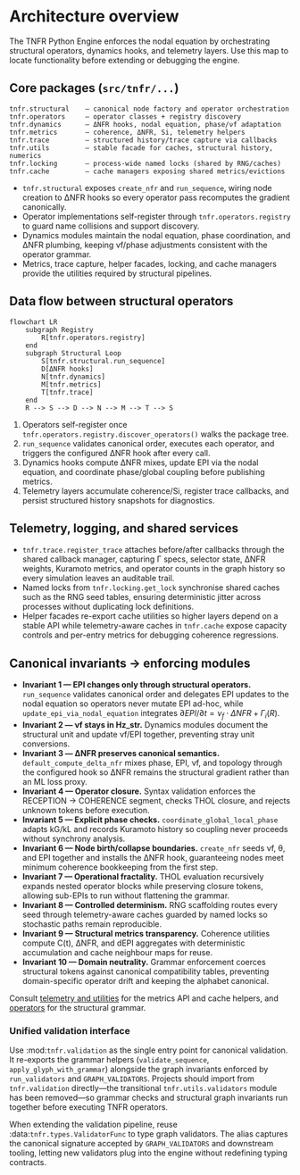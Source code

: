 # Architecture overview

The TNFR Python Engine enforces the nodal equation by orchestrating structural operators,
dynamics hooks, and telemetry layers. Use this map to locate functionality before extending
or debugging the engine.

## Core packages (`src/tnfr/...`)

```
tnfr.structural    — canonical node factory and operator orchestration
tnfr.operators     — operator classes + registry discovery
tnfr.dynamics      — ΔNFR hooks, nodal equation, phase/νf adaptation
tnfr.metrics       — coherence, ΔNFR, Si, telemetry helpers
tnfr.trace         — structured history/trace capture via callbacks
tnfr.utils         — stable facade for caches, structural history, numerics
tnfr.locking       — process-wide named locks (shared by RNG/caches)
tnfr.cache         — cache managers exposing shared metrics/evictions
```

- `tnfr.structural` exposes `create_nfr` and `run_sequence`, wiring node creation to ΔNFR
  hooks so every operator pass recomputes the gradient canonically.
- Operator implementations self-register through `tnfr.operators.registry` to guard name
  collisions and support discovery.
- Dynamics modules maintain the nodal equation, phase coordination, and ΔNFR plumbing,
  keeping νf/phase adjustments consistent with the operator grammar.
- Metrics, trace capture, helper facades, locking, and cache managers provide the utilities
  required by structural pipelines.

## Data flow between structural operators

```mermaid
flowchart LR
    subgraph Registry
        R[tnfr.operators.registry]
    end
    subgraph Structural Loop
        S[tnfr.structural.run_sequence]
        D[ΔNFR hooks]
        N[tnfr.dynamics]
        M[tnfr.metrics]
        T[tnfr.trace]
    end
    R --> S --> D --> N --> M --> T --> S
```

1. Operators self-register once `tnfr.operators.registry.discover_operators()` walks the
   package tree.
2. `run_sequence` validates canonical order, executes each operator, and triggers the
   configured ΔNFR hook after every call.
3. Dynamics hooks compute ΔNFR mixes, update EPI via the nodal equation, and coordinate
   phase/global coupling before publishing metrics.
4. Telemetry layers accumulate coherence/Si, register trace callbacks, and persist structured
   history snapshots for diagnostics.

## Telemetry, logging, and shared services

- `tnfr.trace.register_trace` attaches before/after callbacks through the shared callback
  manager, capturing Γ specs, selector state, ΔNFR weights, Kuramoto metrics, and operator
  counts in the graph history so every simulation leaves an auditable trail.
- Named locks from `tnfr.locking.get_lock` synchronise shared caches such as the RNG seed
  tables, ensuring deterministic jitter across processes without duplicating lock
  definitions.
- Helper facades re-export cache utilities so higher layers depend on a stable API while
  telemetry-aware caches in `tnfr.cache` expose capacity controls and per-entry metrics for
  debugging coherence regressions.

## Canonical invariants → enforcing modules

- **Invariant 1 — EPI changes only through structural operators.** `run_sequence` validates
  canonical order and delegates EPI updates to the nodal equation so operators never mutate
  EPI ad-hoc, while `update_epi_via_nodal_equation` integrates
  $\partial EPI/\partial t = \nu_f \cdot \Delta NFR + \Gamma_i(R)$.
- **Invariant 2 — νf stays in Hz_str.** Dynamics modules document the structural unit and
  update νf/EPI together, preventing stray unit conversions.
- **Invariant 3 — ΔNFR preserves canonical semantics.** `default_compute_delta_nfr` mixes
  phase, EPI, νf, and topology through the configured hook so ΔNFR remains the structural
  gradient rather than an ML loss proxy.
- **Invariant 4 — Operator closure.** Syntax validation enforces the RECEPTION → COHERENCE
  segment, checks THOL closure, and rejects unknown tokens before execution.
- **Invariant 5 — Explicit phase checks.** `coordinate_global_local_phase` adapts kG/kL and
  records Kuramoto history so coupling never proceeds without synchrony analysis.
- **Invariant 6 — Node birth/collapse boundaries.** `create_nfr` seeds νf, θ, and EPI together
  and installs the ΔNFR hook, guaranteeing nodes meet minimum coherence bookkeeping from the
  first step.
- **Invariant 7 — Operational fractality.** THOL evaluation recursively expands nested
  operator blocks while preserving closure tokens, allowing sub-EPIs to run without
  flattening the grammar.
- **Invariant 8 — Controlled determinism.** RNG scaffolding routes every seed through
  telemetry-aware caches guarded by named locks so stochastic paths remain reproducible.
- **Invariant 9 — Structural metrics transparency.** Coherence utilities compute C(t), ΔNFR,
  and dEPI aggregates with deterministic accumulation and cache neighbour maps for reuse.
- **Invariant 10 — Domain neutrality.** Grammar enforcement coerces structural tokens against
  canonical compatibility tables, preventing domain-specific operator drift and keeping the
  alphabet canonical.

Consult [telemetry and utilities](telemetry.md) for the metrics API and cache helpers, and
[operators](operators.md) for the structural grammar.

### Unified validation interface

Use :mod:`tnfr.validation` as the single entry point for canonical validation. It
re-exports the grammar helpers (``validate_sequence``,
``apply_glyph_with_grammar``) alongside the graph invariants enforced by
``run_validators`` and ``GRAPH_VALIDATORS``. Projects should import from
``tnfr.validation`` directly—the transitional ``tnfr.utils.validators`` module
has been removed—so grammar checks and structural graph invariants run together
before executing TNFR operators.

When extending the validation pipeline, reuse :data:`tnfr.types.ValidatorFunc`
to type graph validators. The alias captures the canonical signature accepted
by ``GRAPH_VALIDATORS`` and downstream tooling, letting new validators plug into
the engine without redefining typing contracts.

